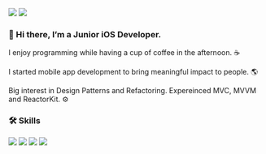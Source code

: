 <a href = "https://velog.io/@kevinkim2586"><img src="https://img.shields.io/badge/Blog-0ABF53?style=flat-square&logo=Apache Maven&logoColor=white"/></a> <img src="https://img.shields.io/badge/kevinkim2586@gmail.com-EA4335?style=flat-square&logo=Gmail&logoColor=white"/>

### 👋 Hi there,  I’m a **Junior iOS Developer**.

I enjoy programming while having a cup of coffee in the afternoon. ☕️

I started mobile app development to bring meaningful impact to people. 🌎

Big interest in Design Patterns and Refactoring. Expereinced MVC, MVVM and ReactorKit. ⚙️

### 🛠 Skills

<img src="https://img.shields.io/badge/Swift-F05138?style=flat-square&logo=Swift&logoColor=white"/> <img src="https://img.shields.io/badge/iOS-000000?style=flat-square&logo=iOS&logoColor=white"/> <img src="https://img.shields.io/badge/ReactiveX-B7178C?style=flat-square&logo=ReactiveX&logoColor=white"/> <img src="https://img.shields.io/badge/Git-F05032?style=flat-square&logo=Git&logoColor=white"/>
